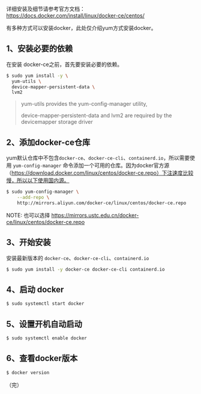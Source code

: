 详细安装及细节请参考官方文档：https://docs.docker.com/install/linux/docker-ce/centos/

有多种方式可以安装docker，此处仅介绍yum方式安装docker。



## 1、安装必要的依赖

在安装 docker-ce之前，首先要安装必要的依赖。

```sh
$ sudo yum install -y \
  yum-utils \
  device-mapper-persistent-data \
  lvm2
```

> yum-utils provides the yum-config-manager utility,
>
> device-mapper-persistent-data and lvm2 are required by the devicemapper storage driver



## 2、添加docker-ce仓库

yum默认仓库中不包含`docker-ce`、`docker-ce-cli`、`containerd.io`，所以需要使用  `yum-config-manager` 命令添加一个可用的仓库。因为docker官方源（https://download.docker.com/linux/centos/docker-ce.repo）下注速度比较慢，所以以下使用国内源。

```sh
$ sudo yum-config-manager \
    --add-repo \
    http://mirrors.aliyun.com/docker-ce/linux/centos/docker-ce.repo
```

NOTE: 也可以选择 https://mirrors.ustc.edu.cn/docker-ce/linux/centos/docker-ce.repo



## 3、开始安装

安装最新版本的 `docker-ce`、`docker-ce-cli`、`containerd.io`

```sh
$ sudo yum install -y docker-ce docker-ce-cli containerd.io
```



## 4、启动 docker

```sh
$ sudo systemctl start docker
```



## 5、设置开机自动启动

```sh
$ sudo systemctl enable docker
```



## 6、查看docker版本

 ```sh
$ docker version
 ```



（完）

